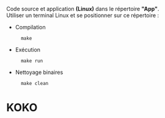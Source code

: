 
Code source et application **(Linux)** dans le répertoire **"App"**.  
Utiliser un terminal Linux et se positionner sur ce répertoire :  

* Compilation

		make

* Exécution

		make run
	
* Nettoyage binaires

		make clean
# KOKO
